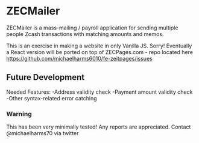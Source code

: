 # ZECMailer
ZECMailer is a mass-mailing / payroll application for sending multiple people Zcash transactions with matching amounts and memos.

This is an exercise in making a website in only Vanilla JS. Sorry! Eventually a React version will be ported on top of ZECPages.com - repo located here https://github.com/michaelharms6010/fe-zeitpages/issues

## Future Development
Needed Features: 
-Address validity check
-Payment amount validity check
-Other syntax-related error catching


### Warning

This has been very minimally tested! Any reports are appreciated. Contact @michaelharms70 via twitter